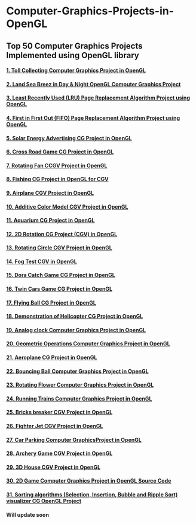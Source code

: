 # Computer-Graphics-Projects-in-OpenGL

## Top 50 Computer Graphics Projects Implemented using OpenGL library

#### [1. Toll Collecting Computer Graphics  Project in OpenGL](https://www.vtupulse.com/cgv-mini-projects/toll-collecting-computer-graphics-project-in-opengl-source-code-18csl67/)
#### [2. Land Sea Breez in Day & Night OpenGL Computer Graphics Project](https://www.vtupulse.com/product/land-sea-breez-in-day-night-opengl-computer-graphics-mini-project/)
#### [3. Least Recently Used (LRU) Page Replacement Algorithm Project using OpenGL](https://www.vtupulse.com/cgv-mini-projects/lru-page-replacement-algorithm-using-opengl-2/)
#### [4. First in First Out (FIFO) Page Replacement Algorithm Project using OpenGL](https://www.vtupulse.com/cgv-mini-projects/fifo-page-replacement-algorithm-using-opengl/)
#### [5. Solar Energy Advertising CG Project in OpenGL](https://www.vtupulse.com/cgv-mini-projects/solar-energy-game-computer-graphics-project-in-opengl/)
#### [6. Cross Road Game CG Project in OpenGL](https://www.vtupulse.com/cgv-mini-projects/cross-road-game-computer-graphics-project-in-opengl-2/)
#### [7. Rotating Fan CCGV Project in OpenGL](https://www.vtupulse.com/cgv-mini-projects/rotating-fan-computer-graphics-project-in-opengl/)
#### [8. Fishing CG Project in OpenGL for CGV](https://www.vtupulse.com/cgv-mini-projects/fishing-computer-graphics-project-in-opengl/)
#### [9. Airplane CGV Project in OpenGL](https://www.vtupulse.com/cgv-mini-projects/airplane-computer-graphics-project-in-opengl-18csl67/)
#### [10. Additive Color Model CGV Project in OpenGL](https://www.vtupulse.com/cgv-mini-projects/additive-color-model-computer-graphics-project-in-opengl-18csl67/)
#### [11. Aquarium CG Project in OpenGL](https://www.vtupulse.com/cgv-mini-projects/aquarium-computer-graphics-project-in-opengl-source-code-18csl67/)
#### [12. 2D Rotation CG Project (CGV) in OpenGL](https://www.vtupulse.com/cgv-mini-projects/2d-rotation-computer-graphics-project-in-opengl-source-code-18csl67/)
#### [13. Rotating Circle CGV Project in OpenGL](https://www.vtupulse.com/cgv-mini-projects/rotating-circle-computer-graphics-project-in-opengl-source-code-18csl67/)
#### [14. Fog Test CGV in OpenGL](https://www.vtupulse.com/cgv-mini-projects/fog-test-computer-graphics-project-in-opengl-source-code-18csl67/)
#### [15. Dora Catch Game CG Project in OpenGL](https://www.vtupulse.com/cgv-mini-projects/dora-catch-game-computer-graphics-project-in-opengl-source-code-18csl67/)
#### [16. Twin Cars Game CG Project in OpenGL](https://www.vtupulse.com/cgv-mini-projects/twin-cars-game-computer-graphics-project-in-opengl-source-code-18csl67/)
#### [17. Flying Ball CG Project in OpenGL](https://www.vtupulse.com/cgv-mini-projects/flying-ball-computer-graphics-project-in-opengl-source-code-18csl67/)
#### [18. Demonstration of Helicopter CG Project in OpenGL](https://www.vtupulse.com/cgv-mini-projects/demonstration-of-helicopter-cg-project-in-opengl-source-code-18csl67/)
#### [19. Analog clock Computer Graphics Project in OpenGL](https://www.vtupulse.com/cgv-mini-projects/analog-clock-computer-graphics-project-in-opengl-source-code-18csl67/)
#### [20. Geometric Operations Computer Graphics Project in OpenGL](https://www.vtupulse.com/cgv-mini-projects/geometric-operations-computer-graphics-project-in-opengl-source-code-18csl67/)
#### [21. Aeroplane CG Project in OpenGL](https://www.vtupulse.com/cgv-mini-projects/aeroplane-computer-graphics-project-in-opengl-source-code-18csl67/)
#### [22. Bouncing Ball Computer Graphics Project in OpenGL](https://www.vtupulse.com/cgv-mini-projects/bouncing-ball-computer-graphics-project-in-opengl-source-code-18csl67/)
#### [23. Rotating Flower Computer Graphics Project in OpenGL](https://www.vtupulse.com/cgv-mini-projects/rotating-flower-computer-graphics-project-in-opengl-source-code-18csl67/)
#### [24. Running Trains Computer Graphics Project in OpenGL](https://www.vtupulse.com/cgv-mini-projects/running-trains-computer-graphics-project-in-opengl-source-code-18csl67/)
#### [25. Bricks breaker CGV Project in OpenGL](https://www.vtupulse.com/cgv-mini-projects/bricks-breaker-computer-graphics-project-in-opengl-source-code-18csl67/)
#### [26. Fighter Jet CGV Project in OpenGL](https://www.vtupulse.com/cgv-mini-projects/fighter-jet-computer-graphics-project-in-opengl-source-code-18csl67/)
#### [27. Car Parking Computer GraphicsProject in OpenGL](https://www.vtupulse.com/cgv-mini-projects/car-parking-computer-graphics-project-in-opengl-source-code-18cls67/)
#### [28. Archery Game CGV Project in OpenGL](https://www.vtupulse.com/cgv-mini-projects/archery-game-computer-graphics-project-in-opengl-source-code-18cls67/)
#### [29. 3D House CGV Project in OpenGL](https://www.vtupulse.com/cgv-mini-projects/3d-house-computer-graphics-project-in-opengl-source-code/)
#### [30. 2D Game Computer Graphics Project in OpenGL Source Code](https://www.vtupulse.com/cgv-mini-projects/2d-game-computer-graphics-project-in-opengl/)
#### [31. Sorting algorithms (Selection, Insertion, Bubble and Ripple Sort) visualizer CG OpenGL Project](https://www.vtupulse.com/product/sorting-algorithms-visualizer-cg-opengl-project/)
#### Will update soon
